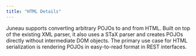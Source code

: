 ```yaml
---
title: "HTML Details"
---
```


Juneau supports converting arbitrary POJOs to and from HTML.
Built on top of the existing XML parser, it also uses a STaX parser and creates POJOs directly without intermediate DOM objects.
The primary use case for HTML serialization is rendering POJOs in easy-to-read format in REST interfaces.